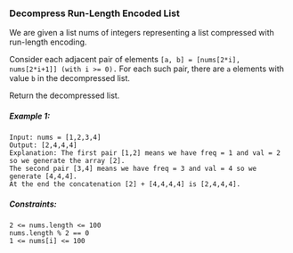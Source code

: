 ### Decompress Run-Length Encoded List

We are given a list nums of integers representing a list compressed with run-length encoding.

Consider each adjacent pair of elements `[a, b] = [nums[2*i], nums[2*i+1]] (with i >= 0).`  For each such pair, there are `a` elements with value `b` in the decompressed list.

Return the decompressed list.

 

##### Example 1:
```
Input: nums = [1,2,3,4]
Output: [2,4,4,4]
Explanation: The first pair [1,2] means we have freq = 1 and val = 2 so we generate the array [2].
The second pair [3,4] means we have freq = 3 and val = 4 so we generate [4,4,4].
At the end the concatenation [2] + [4,4,4,4] is [2,4,4,4].
 ```

##### Constraints:
```
2 <= nums.length <= 100
nums.length % 2 == 0
1 <= nums[i] <= 100
```